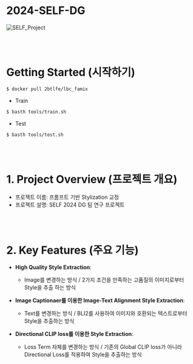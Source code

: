 # 2024-SELF-DG

![SELF_Project](https://github.com/user-attachments/assets/bdd05a3c-c2f4-4e00-a578-017a66e57427)

</a>

<br/>
<br/>

# Getting Started (시작하기)
```bash
$ docker pull 2btlfe/lbc_famix
```

- Train
```bash
$ basth tools/train.sh
```
- Test
```bash
$ basth tools/test.sh
```
<br/>
<br/>

# 1. Project Overview (프로젝트 개요)
- 프로젝트 이름: 프롬프트 기반 Stylization 교정
- 프로젝트 설명: SELF 2024 DG 팀 연구 프로젝트

<br/>
<br/>

# 2. Key Features (주요 기능)
- **High Quality Style Extraction**:
  - Image를 변경하는 방식 / 2가지 조건을 만족하는 고품질의 이미지로부터 Style을 추출 하는 방식

- **Image Captionaer를 이용한 Image-Text Alignment Style Extraction**:
  - Text를 변경하는 방식 / BLI2를 사용하여 이미지와 호환되는 텍스트로부터 Style을 추출하는 방식

- **Directional CLIP loss를 이용한 Style Extraction**:
  - Loss Term 자체를 변경하는 방식 / 기존의 Global CLIP loss가 아니라 Directional Loss를 적용하여 Style을 추출하는 방식

<br/>
<br/>

